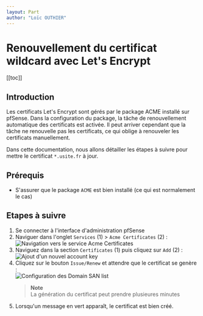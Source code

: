 ```yaml
---
layout: Part
author: "Loïc OUTHIER"
---
```


# Renouvellement du certificat wildcard avec Let's Encrypt

[[toc]]

## Introduction

Les certificats Let's Encrypt sont gérés par le package ACME installé sur pfSense. Dans la configuration du package, la tâche de renouvellement automatique des certificats est activée. Il peut arriver cependant que la tâche ne renouvelle pas les certificats, ce qui oblige à renouveler les certificats manuellement.

Dans cette documentation, nous allons détailler les étapes à suivre pour mettre le certificat `*.usite.fr` à jour.

## Prérequis

- S'assurer que le package `ACME` est bien installé (ce qui est normalement le cas)

## Etapes à suivre

1. Se connecter à l'interface d'administration pfSense
2. Naviguer dans l'onglet `Services` (1) > `Acme Certificates` (2) :
    ![Navigation vers le service Acme Certificates](/assets/images/pfsense/14.png)
3. Naviguez dans la section `Certificates` (1) puis cliquez sur `Add` (2) :  
    ![Ajout d'un nouvel account key](/assets/images/pfsense/15.png)
4. Cliquez sur le bouton `Issue/Renew` et attendre que le certificat se genère :  
    ![Configuration des Domain SAN list](/assets/images/pfsense/16.png)
    > **Note**  
    > La génération du certificat peut prendre plusieures minutes
5. Lorsqu'un message en vert apparaît, le certificat est bien créé.
